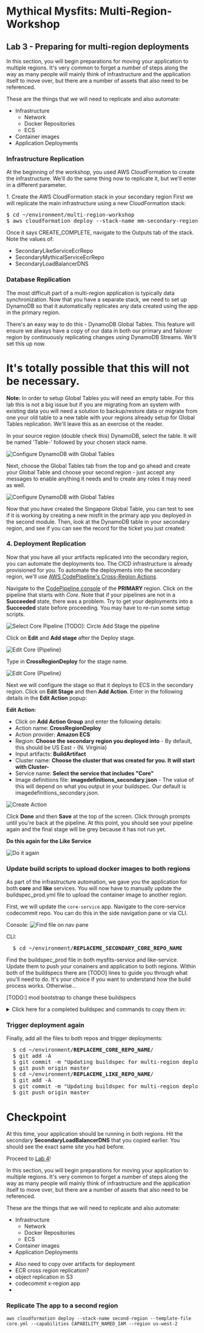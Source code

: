 # Mythical Mysfits: Multi-Region-Workshop

## Lab 3 - Preparing for multi-region deployments
<!-- **steve has slides on this - things u may have forgotten** - it's in chat -->

In this section, you will begin preparations for moving your application to multiple regions. It's very common to forget a number of steps along the way as many people will mainly think of infrastructure and the application itself to move over, but there are a number of assets that also need to be referenced.

These are the things that we will need to replicate and also automate:
* Infrastructure
  * Network
  * Docker Repositories
  * ECS
* Container images
* Application Deployments

<!-- Here's a reference architecture for what you'll be building:

[TODO] CREATE REF ARCHITECTURE PICTURE
![CodeBuild Create](images/arch-codebuild.png)

Here's what you'll be doing:

[TODO] CREATE TOC
* [Create AWS CodeBuild Project](#create-aws-codebuild-project)
* [Create BuildSpec File](#create-buildspec-file)
* [Test your AWS CodeBuild Project](#test-your-aws-codebuild-project) -->

### Infrastructure Replication
At the beginning of the workshop, you used AWS CloudFormation to create the infrastructure. We'll do the same thing now to replicate it, but we'll enter in a different parameter.

1\. Create the AWS CloudFormation stack in your secondary region
First we will replicate the main infrastructure using a new CloudFormation stack:

<pre>
$ cd ~/environment/multi-region-workshop
$ aws cloudformation deploy --stack-name mm-secondary-region --template-file cfn/core.yml --capabilities CAPABILITY_NAMED_IAM CAPABILITY_AUTO_EXPAND --parameter-overrides IsDrRegion=true --region us-east-1
</pre>

Once it says CREATE_COMPLETE, navigate to the Outputs tab of the stack. Note the values of:
* SecondaryLikeServiceEcrRepo
* SecondaryMythicalServiceEcrRepo
* SecondaryLoadBalancerDNS

### Database Replication

The most difficult part of a multi-region application is typically data synchronization. Now that you have a separate stack, we need to set up DynamoDB so that it automatically replicates any data created using the app in the primary region.

There's an easy way to do this - DynamoDB Global Tables. This feature will ensure we always have a copy of our data in both our primary and failover region by continuously replicating changes using DynamoDB Streams. We'll set this up now.

# It's totally possible that this will not be necessary.

**Note:** In order to setup Global Tables you will need an empty table. For this lab this is not a big issue but if you are migrating from an system with existing data you will need a solution to backup/restore data or migrate from one your old table to a new table with your regions already setup for Global Tables replication. We'll leave this as an exercise ot the reader.

In your source region (double check this) DynamoDB, select the table. It will be named 'Table-' followed by your chosen stack name.

![Configure DynamoDB with Global Tables](../images/03-ddb-global-tables-screen.png)

Next, choose the Global Tables tab from the top and go ahead and create your Global Table and choose your second region - just accept any messages to enable anything it needs and to create any roles it may need as well.

![Configure DynamoDB with Global Tables](../images/03-ddb-global-tables-config.png)

Now that you have created the Singapore Global Table, you can test to see if it is working by creating a new misfit in the primary app you deployed in the second module. Then, look at the DynamoDB table in your secondary region, and see if you can see the record for the ticket you just created:

### 4\. Deployment Replication

Now that you have all your artifacts replicated into the secondary region, you can automate the deployments too. The CICD infrastructure is already provisioned for you. To automate the deployments into the secondary region, we'll use [AWS CodePipeline's Cross-Region Actions](https://aws.amazon.com/about-aws/whats-new/2018/11/aws-codepipeline-now-supports-cross-region-actions/).

Navigate to the [CodePipeline console](http://console.aws.amazon.com/codepipeline) of the **PRIMARY** region. Click on the pipeline that starts with *Core*. Note that if your pipelines are not in a **Succeeded** state, there was a problem. Try to get your deployments into a **Succeeded** state before proceeding. You may have to re-run some setup scripts.

![Select Core Pipeline](images/03-codepipeline-core.png)
[TODO]: Circle Add Stage the pipeline

Click on **Edit** and **Add stage** after the Deploy stage.

![Edit Core {Pipeline}](images/03-codepipeline-edit.png)

Type in **CrossRegionDeploy** for the stage name.

![Edit Core {Pipeline}](images/03-codepipeline-cross-region-deploy.png)

Next we will configure the stage so that it deploys to ECS in the secondary region. Click on **Edit Stage** and then **Add Action**. Enter in the following details in the **Edit Action** popup:

**Edit Action**:
* Click on **Add Action Group** and enter the following details:
* Action name: **CrossRegionDeploy**
* Action provider: **Amazon ECS**
* Region: **Choose the secondary region you deployed into** - By default, this should be US East - (N. Virginia)
* Input artifacts: **BuildArtifact**
* Cluster name: **Choose the cluster that was created for you. It will start with Cluster-**
* Service name: **Select the service that includes "Core"**
* Image definitions file: **imagedefinitions_secondary.json** - The value of this will depend on what you output in your buildspec. Our default is imagedefinitions_secondary.json.

![Create Action](images/03-cp-createactiongroup.png)

Click **Done** and then **Save** at the top of the screen. Click through prompts until you're back at the pipeline. At this point, you should see your pipeline again and the final stage will be grey because it has not run yet.

**Do this again for the Like Service**

![Do it again](images/03-codepipeline-like.png)

### Update build scripts to upload docker images to both regions

As part of the infrastructure automation, we gave you the application for both **core** and **like** services. You will now have to manually update the buildspec_prod.yml file to upload the container image to another region.

First, we will update the `core-service` app. Navigate to the core-service codecommit repo. You can do this in the side navigation pane or via CLI.

Console:
![Find file on nav pane](images/03-core-service_buildspec.png)

CLI:
<pre>
  $ cd ~/environment/<b>REPLACEME_SECONDARY_CORE_REPO_NAME</b>
</pre>

Find the buildspec_prod file in both mysfits-service and like-service. Update them to push your conainers and application to both regions. Within both of the buildspecs there are [TODO] lines to guide you through what you'll need to do. It's your choice if you want to understand how the build process works. Otherwise...

[TODO:] mod bootstrap to change these buildspecs

<details>
<summary>Click here for a completed buildspec and commands to copy them in:</summary>
We have created some completed buildspec files if you want to skip this portion. They are in the app/hints folder.
<pre>
  $ cp ~/environment/multi-region-workshop/app/hints/mysfits-service-buildspec_prod.yml ~/environment/<b>REPLACEME_CORE_REPO_NAME</b>/buildspec_prod.yml
  $ cp ~/environment/multi-region-workshop/app/hints/like-buildspec_prod.yml ~/environment/<b>REPLACEME_LIKE_REPO_NAME</b>/buildspec_prod.yml

Open the two files and update these variables:
* REPLACEME_SECONDARY_REGION in both buildspec_prod.yml files
* SECONDARY_CORE_REPO_URI in the Core service buildspec_prod.yml
* SECONDARY_LIKE_REPO_URI in the Like service buildspec_prod.yml
</pre>
</details>

### Trigger deployment again

Finally, add all the files to both repos and trigger deployments:

<pre>
  $ cd ~/environment/<b>REPLACEME_CORE_REPO_NAME</b>/
  $ git add -A
  $ git commit -m "Updating buildspec for multi-region deploy"
  $ git push origin master
  $ cd ~/environment/<b>REPLACEME_LIKE_REPO_NAME</b>/
  $ git add -A
  $ git commit -m "Updating buildspec for multi-region deploy"
  $ git push origin master
</pre>

# Checkpoint

At this time, your application should be running in both regions. Hit the secondary **SecondaryLoadBalancerDNS** that you copied earlier. You should see the exact same site you had before.

Proceed to [Lab 4](../lab-4-globalacc)!



In this section, you will begin preparations for moving your application to multiple regions. It's very common to forget a number of steps along the way as many people will mainly think of infrastructure and the application itself to move over, but there are a number of assets that also need to be referenced.

These are the things that we will need to replicate and also automate:
* Infrastructure
  * Network
  * Docker Repositories
  * ECS
* Container images
* Application Deployments


- Also need to copy over artifacts for deployment
- ECR cross region replication?
- object replication in S3
- codecommit x-region app
-



### Replicate The app to a second region

    aws cloudformation deploy --stack-name second-region --template-file core.yml --capabilities CAPABILITY_NAMED_IAM --region us-west-2
